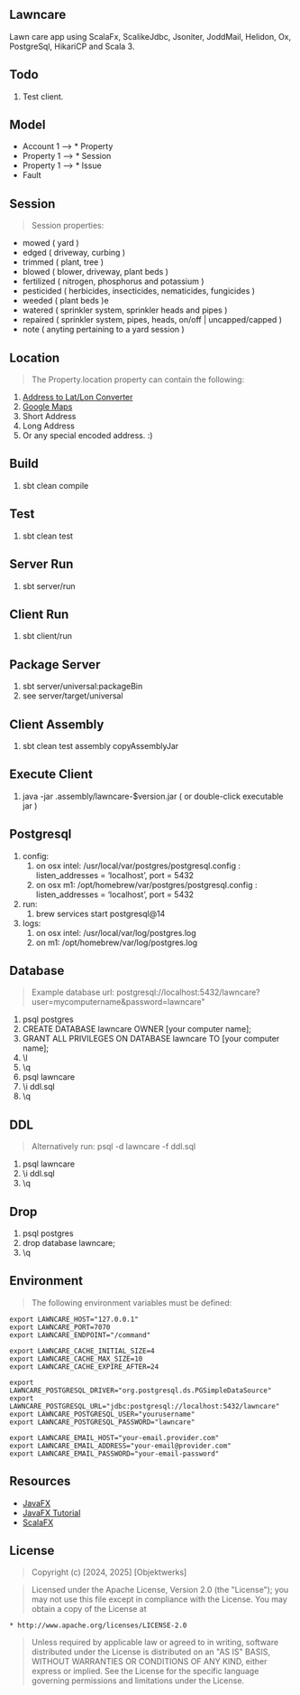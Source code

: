 Lawncare
--------
Lawn care app using ScalaFx, ScalikeJdbc, Jsoniter, JoddMail, Helidon, Ox, PostgreSql, HikariCP and Scala 3.

Todo
----
1. Test client.

Model
-----
* Account 1 --> * Property
* Property 1 --> * Session
* Property 1 --> * Issue
* Fault

Session
-------
>Session properties:
* mowed ( yard )
* edged ( driveway, curbing )
* trimmed ( plant, tree )
* blowed ( blower, driveway, plant beds )
* fertilized ( nitrogen, phosphorus and potassium )
* pesticided ( herbicides, insecticides, nematicides, fungicides )
* weeded ( plant beds )e
* watered ( sprinkler system, sprinkler heads and pipes )
* repaired ( sprinkler system, pipes, heads, on/off | uncapped/capped )
* note ( anyting pertaining to a yard session )

Location
--------
>The Property.location property can contain the following:
1. [Address to Lat/Lon Converter](https://www.latlong.net/convert-address-to-lat-long.html)
2. [Google Maps](https://support.google.com/maps/answer/18539?hl=en&co=GENIE.Platform=Android)
3. Short Address
4. Long Address
5. Or any special encoded address. :)

Build
-----
1. sbt clean compile

Test
----
1. sbt clean test

Server Run
----------
1. sbt server/run

Client Run
----------
1. sbt client/run

Package Server
--------------
1. sbt server/universal:packageBin
2. see server/target/universal

Client Assembly
---------------
1. sbt clean test assembly copyAssemblyJar

Execute Client
--------------
1. java -jar .assembly/lawncare-$version.jar ( or double-click executable jar )

Postgresql
----------
1. config:
    1. on osx intel: /usr/local/var/postgres/postgresql.config : listen_addresses = ‘localhost’, port = 5432
    2. on osx m1: /opt/homebrew/var/postgres/postgresql.config : listen_addresses = ‘localhost’, port = 5432
2. run:
    1. brew services start postgresql@14
3. logs:
    1. on osx intel: /usr/local/var/log/postgres.log
    2. on m1: /opt/homebrew/var/log/postgres.log

Database
--------
>Example database url: postgresql://localhost:5432/lawncare?user=mycomputername&password=lawncare"
1. psql postgres
2. CREATE DATABASE lawncare OWNER [your computer name];
3. GRANT ALL PRIVILEGES ON DATABASE lawncare TO [your computer name];
4. \l
5. \q
6. psql lawncare
7. \i ddl.sql
8. \q

DDL
---
>Alternatively run: psql -d lawncare -f ddl.sql
1. psql lawncare
2. \i ddl.sql
3. \q

Drop
----
1. psql postgres
2. drop database lawncare;
3. \q

Environment
-----------
>The following environment variables must be defined:
```
export LAWNCARE_HOST="127.0.0.1"
export LAWNCARE_PORT=7070
export LAWNCARE_ENDPOINT="/command"

export LAWNCARE_CACHE_INITIAL_SIZE=4
export LAWNCARE_CACHE_MAX_SIZE=10
export LAWNCARE_CACHE_EXPIRE_AFTER=24

export LAWNCARE_POSTGRESQL_DRIVER="org.postgresql.ds.PGSimpleDataSource"
export LAWNCARE_POSTGRESQL_URL="jdbc:postgresql://localhost:5432/lawncare"
export LAWNCARE_POSTGRESQL_USER="yourusername"
export LAWNCARE_POSTGRESQL_PASSWORD="lawncare"

export LAWNCARE_EMAIL_HOST="your-email.provider.com"
export LAWNCARE_EMAIL_ADDRESS="your-email@provider.com"
export LAWNCARE_EMAIL_PASSWORD="your-email-password"
```

Resources
---------
* [JavaFX](https://openjfx.io/index.html)
* [JavaFX Tutorial](https://jenkov.com/tutorials/javafx/index.html)
* [ScalaFX](http://www.scalafx.org/)


License
-------
>Copyright (c) [2024, 2025] [Objektwerks]

>Licensed under the Apache License, Version 2.0 (the "License");
you may not use this file except in compliance with the License.
You may obtain a copy of the License at

    * http://www.apache.org/licenses/LICENSE-2.0

>Unless required by applicable law or agreed to in writing, software
distributed under the License is distributed on an "AS IS" BASIS,
WITHOUT WARRANTIES OR CONDITIONS OF ANY KIND, either express or implied.
See the License for the specific language governing permissions and
limitations under the License.
